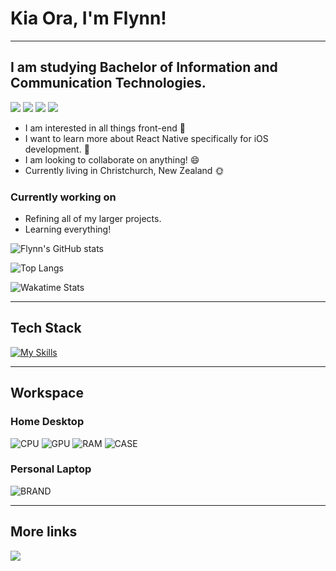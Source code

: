 # Kia Ora, I'm Flynn!
-------------------------

## I am studying Bachelor of Information and Communication Technologies.

<a href="https://fstevens30.github.io/"><img src="https://img.shields.io/badge/_Website-yellow?style=for-the-badge&logo=github&logoColor=white"></a>
<a href="mailto:flynnstevens30@gmail.com"><img src="https://img.shields.io/badge/Email-red?style=for-the-badge&logo=gmail&logoColor=white"></a>
<a href="https://www.instagram.com/flynn.a.stevens/"><img src="https://img.shields.io/badge/Instagram-E4405F?style=for-the-badge&logo=instagram&logoColor=white"></a>
<a href="https://m.me/flynnthesloth"><img src="https://img.shields.io/badge/_Messenger-00B2FF?style=for-the-badge&logo=messenger&logoColor=white"></a>

- I am interested in all things front-end :art:
- I want to learn more about React Native specifically for iOS development. :thought_balloon:
- I am looking to collaborate on anything! :smile:
- Currently living in Christchurch, New Zealand :sun_with_face:

### Currently working on

- Refining all of my larger projects.
- Learning everything!

![Flynn's GitHub stats](https://github-readme-stats.vercel.app/api?username=fstevens30&count_private=true&show_icons=true&theme=transparent&hide_border=true&card_width=300px)

![Top Langs](https://github-readme-stats.vercel.app/api/top-langs/?username=fstevens30&count_private=true&theme=transparent&hide_border=true&layout=compact&hide=c,objective-c%0A&langs_count=8)

![Wakatime Stats](https://github-readme-stats.vercel.app/api/wakatime?username=fstevens30&layout=compact&theme=transparent&hide_border=true&langs_count=8)




--------------------------

## Tech Stack

[![My Skills](https://skills.thijs.gg/icons?i=js,html,css,react,nodejs,py,cs,figma,git,md)](https://skills.thijs.gg)

--------------------------

## Workspace

### Home Desktop 

![CPU](https://img.shields.io/badge/_-i5_10400F-0071C5?style=for-the-badge&logo=intel&logoColor=white)
![GPU](https://img.shields.io/badge/_-RTX_3060TI-76B900?style=for-the-badge&logo=nvidia&logoColor=white)
![RAM](https://img.shields.io/badge/_-16GB_3200Mhz_Fury-FF0000?style=for-the-badge&logo=kingstontechnology&logoColor=white)
![CASE](https://img.shields.io/badge/_-H510_Flow-51007A?style=for-the-badge&logo=nzxt&logoColor=white)

### Personal Laptop

![BRAND](https://img.shields.io/badge/_-13inch_MacBook_Pro_2018-FFFFFF?style=for-the-badge&logo=apple&logoColor=A3AAAE)

----------------------------

## More links

![](https://komarev.com/ghpvc/?username=your-github-fstevens30&style=flat-for-the-badge)
